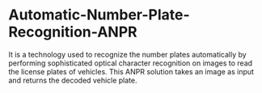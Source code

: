 # Automatic-Number-Plate-Recognition-ANPR
It is a technology used to recognize the number plates automatically by performing sophisticated optical character recognition on images to read the license plates of vehicles.  This ANPR solution takes an image as input and returns the decoded vehicle plate.
